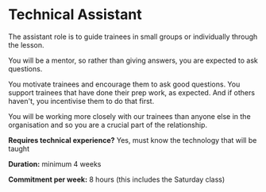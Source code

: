# Technical Assistant

The assistant role is to guide trainees in small groups or individually through the lesson.

You will be a mentor, so rather than giving answers, you are expected to ask questions.

You motivate trainees and encourage them to ask good questions. You support trainees that have done their prep work, as expected. And if others haven't, you incentivise them to do that first.

You will be working more closely with our trainees than anyone else in the organisation and so you are a crucial part of the relationship.&#x20;



**Requires technical experience?** Yes, must know the technology that will be taught

**Duration:** minimum 4 weeks

**Commitment per week:** 8 hours (this includes the Saturday class)
